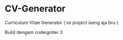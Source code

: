 # CV-Generator
Curriculum Vitae Generator ( ini project iseng aja bru )


Build dengam codeigniter 3
